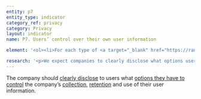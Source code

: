 ```yaml
---
entity: p7
entity_type: indicator
category_ref: privacy
category: Privacy
layout: indicator
name: P7. Users’ control over their own user information

element: '<ol><li>For each type of <a target="_blank" href="https://rankingdigitalrights.org/2019-indicators/#userinformation">user information</a> the company collects, does the company <a target="_blank" href="https://rankingdigitalrights.org/2019-indicators/#clearlydisclose">clearly disclose</a> whether users can control the company’s collection of this user information?</li><li>For each type of <a target="_blank" href="https://rankingdigitalrights.org/2019-indicators/#userinformation">user information</a> the company collects, does the company <a target="_blank" href="https://rankingdigitalrights.org/2019-indicators/#clearlydisclose">clearly disclose</a> whether users can delete this user information?</li><li>Does the company <a target="_blank" href="https://rankingdigitalrights.org/2019-indicators/#clearlydisclose">clearly disclose</a> that it provides users with <a target="_blank" href="https://rankingdigitalrights.org/2019-indicators/#options">options to control</a> how their user information is used for targeted advertising?</li><li>Does the company <a target="_blank" href="https://rankingdigitalrights.org/2019-indicators/#clearlydisclose">clearly disclose</a> that targeted advertising is off by default?</li><li>(For <a target="_blank" href="https://rankingdigitalrights.org/2019-indicators/#mobile">mobile ecosystems</a>): Does the company <a target="_blank" href="https://rankingdigitalrights.org/2019-indicators/#clearlydisclose">clearly disclose</a> that it provides users with options to control the device’s <a target="_blank" href="https://rankingdigitalrights.org/2019-indicators/#geolocation">geolocation</a> functions?</li></ol>'

research: '<p>We expect companies to clearly disclose what options users have to control the information that companies collect and retain about them. Enabling users to control what information about them that a company collects and retains would mean giving users the ability to delete specific types of user information without requiring them to delete their entire account. We therefore expect companies to clearly disclose whether users have the option to delete specific types of user information.</p><p>In addition, we expect companies to enable users to control the use of their information for the purpose of targeted advertising. Targeted advertising requires extensive collection and retention of user information that is tantamount to tracking. Companies should therefore clearly disclose whether users have options to control how their information is being used for these purposes.</p><p>For mobile ecosystems, we expect companies to clearly disclose what options users have to control the collection of their location information. A user’s location changes frequently and many users carry their mobile devices nearly everywhere, making the collection of this type of information particularly sensitive. In addition, the location settings on mobile ecosystems can influence how other products and services access their location information. For instance, mobile apps may enable users to control location information. However, if the device on which those mobile apps run collects geolocation data by default and does not give users a way to turn this off, users may not be able to limit that mobile app’s collection of their location information. For these reasons, we expect companies to disclose that users can control how their device interacts with their location information.</p><p><b>Potential sources:</b></p><ul><li>Company privacy policy</li><li>Company account settings page</li></ul>'
---
```

The company should <a target="_blank" href="https://rankingdigitalrights.org/2019-indicators/#clearlydisclose">clearly disclose</a> to users what <a target="_blank" href="https://rankingdigitalrights.org/2019-indicators/#options">options they have to control</a> the company’s <a target="_blank" href="https://rankingdigitalrights.org/2019-indicators/#collect">collection</a>, <a target="_blank" href="https://rankingdigitalrights.org/2019-indicators/#retention">retention</a> and use of their user information.